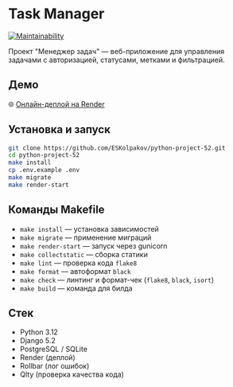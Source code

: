 # Task Manager

[![Maintainability](https://qlty.sh/badges/3bebc0e0-3138-474b-960c-cff05cdb37ce/maintainability.svg)](https://qlty.sh/gh/ESKolpakov/projects/python-project-52)

Проект "Менеджер задач" — веб-приложение для управления задачами с авторизацией, статусами, метками и фильтрацией.

## Демо

🌐 [Онлайн-деплой на Render](https://python-project-52-7b5l.onrender.com)

## Установка и запуск

```bash
git clone https://github.com/ESKolpakov/python-project-52.git
cd python-project-52
make install
cp .env.example .env
make migrate
make render-start
```

## Команды Makefile

- `make install` — установка зависимостей
- `make migrate` — применение миграций
- `make render-start` — запуск через gunicorn
- `make collectstatic` — сборка статики
- `make lint` — проверка кода `flake8`
- `make format` — автоформат `black`
- `make check` — линтинг и формат-чек (`flake8`, `black`, `isort`)
- `make build` — команда для билда

## Стек

- Python 3.12
- Django 5.2
- PostgreSQL / SQLite
- Render (деплой)
- Rollbar (лог ошибок)
- Qlty (проверка качества кода)
